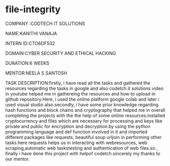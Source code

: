 # file-integrity

COMPANY :CODTECH IT SOLUTIONS

NAME:KANITHI VANAJA

INTERN ID:CTO6DF532

DOMAIN:CYBER SECURITY AND ETHICAL HACKING

DURATION:6 WEEKS

MENTOR:NEELA S SANTOSH

TASK DESCRIPTION:firstly, i have read all the tasks and gathered the resources regarding the tasks in google and also codetch it solutions video in youtube helped me in gathereing the resources and how to upload in github repository.Here, i used the online platform google colab and later i used visual studio also.secondly, i have some prior knowledge regarding hash functions and block chains and cryptography that helped me in overall completing the projects with the the help of some online resources.installed cryptocurrency and files which are necessary for processing and keys like private and public for encryption and decryption.by using the python programming language and def function involved in it and imported different packages like requests, beautiful soup urljoin in performing other tasks.here requests helps us in interacting with webresources, web scraping,automatic web taskstesting and authentication of web files.so , finally i have done this project with helpof codetch.sincerely my thanks to our mentor.

